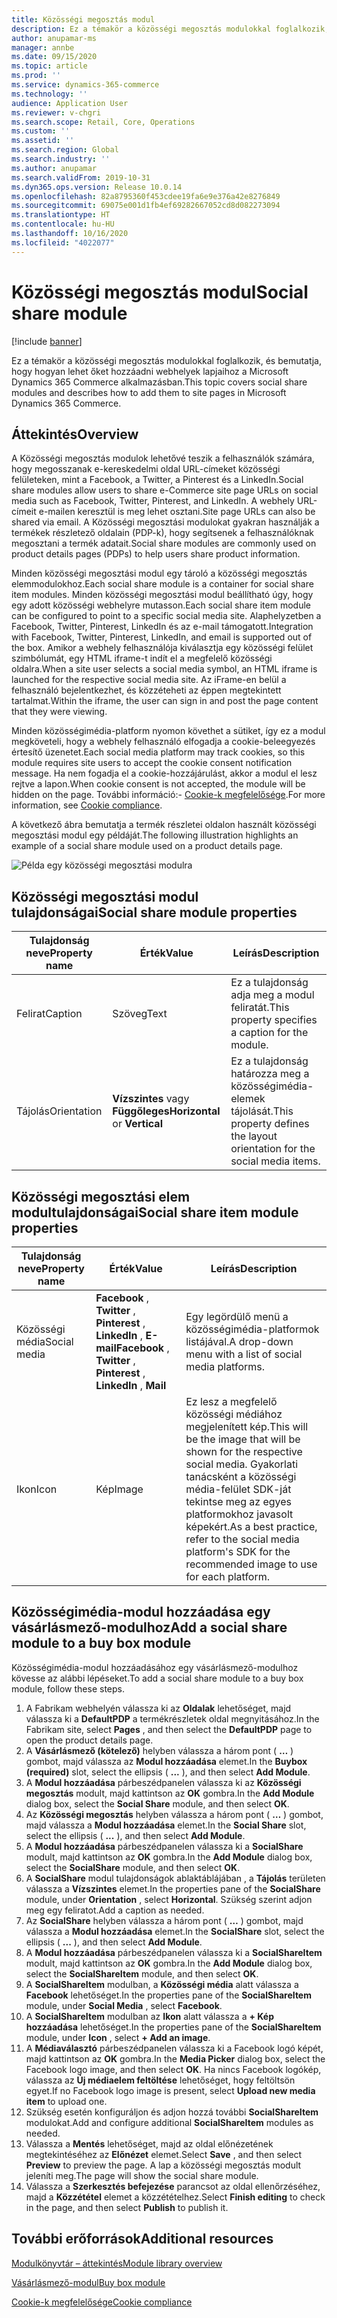 ```yaml
---
title: Közösségi megosztás modul
description: Ez a témakör a közösségi megosztás modulokkal foglalkozik, és bemutatja, hogy hogyan lehet őket hozzáadni webhelyek lapjaihoz a Microsoft Dynamics 365 Commerce alkalmazásban.
author: anupamar-ms
manager: annbe
ms.date: 09/15/2020
ms.topic: article
ms.prod: ''
ms.service: dynamics-365-commerce
ms.technology: ''
audience: Application User
ms.reviewer: v-chgri
ms.search.scope: Retail, Core, Operations
ms.custom: ''
ms.assetid: ''
ms.search.region: Global
ms.search.industry: ''
ms.author: anupamar
ms.search.validFrom: 2019-10-31
ms.dyn365.ops.version: Release 10.0.14
ms.openlocfilehash: 82a8795360f453cdee19fa6e9e376a42e8276849
ms.sourcegitcommit: 69075e001d1fb4ef69282667052cd8d082273094
ms.translationtype: HT
ms.contentlocale: hu-HU
ms.lasthandoff: 10/16/2020
ms.locfileid: "4022077"
---
```

# <a name="social-share-module"></a><span data-ttu-id="15986-103">Közösségi megosztás modul</span><span class="sxs-lookup"><span data-stu-id="15986-103">Social share module</span></span>

[!include [banner](includes/banner.md)]

<span data-ttu-id="15986-104">Ez a témakör a közösségi megosztás modulokkal foglalkozik, és bemutatja, hogy hogyan lehet őket hozzáadni webhelyek lapjaihoz a Microsoft Dynamics 365 Commerce alkalmazásban.</span><span class="sxs-lookup"><span data-stu-id="15986-104">This topic covers social share modules and describes how to add them to site pages in Microsoft Dynamics 365 Commerce.</span></span>

## <a name="overview"></a><span data-ttu-id="15986-105">Áttekintés</span><span class="sxs-lookup"><span data-stu-id="15986-105">Overview</span></span>

<span data-ttu-id="15986-106">A Közösségi megosztás modulok lehetővé teszik a felhasználók számára, hogy megosszanak e-kereskedelmi oldal URL-címeket közösségi felületeken, mint a Facebook, a Twitter, a Pinterest és a LinkedIn.</span><span class="sxs-lookup"><span data-stu-id="15986-106">Social share modules allow users to share e-Commerce site page URLs on social media such as Facebook, Twitter, Pinterest, and LinkedIn.</span></span> <span data-ttu-id="15986-107">A webhely URL-címeit e-mailen keresztül is meg lehet osztani.</span><span class="sxs-lookup"><span data-stu-id="15986-107">Site page URLs can also be shared via email.</span></span> <span data-ttu-id="15986-108">A Közösségi megosztási modulokat gyakran használják a termékek részletező oldalain (PDP-k), hogy segítsenek a felhasználóknak megosztani a termék adatait.</span><span class="sxs-lookup"><span data-stu-id="15986-108">Social share modules are commonly used on product details pages (PDPs) to help users share product information.</span></span>

<span data-ttu-id="15986-109">Minden közösségi megosztási modul egy tároló a közösségi megosztás elemmodulokhoz.</span><span class="sxs-lookup"><span data-stu-id="15986-109">Each social share module is a container for social share item modules.</span></span> <span data-ttu-id="15986-110">Minden közösségi megosztási modul beállítható úgy, hogy egy adott közösségi webhelyre mutasson.</span><span class="sxs-lookup"><span data-stu-id="15986-110">Each social share item module can be configured to point to a specific social media site.</span></span> <span data-ttu-id="15986-111">Alaphelyzetben a Facebook, Twitter, Pinterest, LinkedIn és az e-mail támogatott.</span><span class="sxs-lookup"><span data-stu-id="15986-111">Integration with Facebook, Twitter, Pinterest, LinkedIn, and email is supported out of the box.</span></span> <span data-ttu-id="15986-112">Amikor a webhely felhasználója kiválasztja egy közösségi felület szimbólumát, egy HTML iframe-t indít el a megfelelő közösségi oldalra.</span><span class="sxs-lookup"><span data-stu-id="15986-112">When a site user selects a social media symbol, an HTML iframe is launched for the respective social media site.</span></span> <span data-ttu-id="15986-113">Az iFrame-en belül a felhasználó bejelentkezhet, és közzéteheti az éppen megtekintett tartalmat.</span><span class="sxs-lookup"><span data-stu-id="15986-113">Within the iframe, the user can sign in and post the page content that they were viewing.</span></span>

<span data-ttu-id="15986-114">Minden közösségimédia-platform nyomon követhet a sütiket, így ez a modul megköveteli, hogy a webhely felhasználó elfogadja a cookie-beleegyezés értesítő üzenetet.</span><span class="sxs-lookup"><span data-stu-id="15986-114">Each social media platform may track cookies, so this module requires site users to accept the cookie consent notification message.</span></span> <span data-ttu-id="15986-115">Ha nem fogadja el a cookie-hozzájárulást, akkor a modul el lesz rejtve a lapon.</span><span class="sxs-lookup"><span data-stu-id="15986-115">When cookie consent is not accepted, the module will be hidden on the page.</span></span> <span data-ttu-id="15986-116">További információ:- [Cookie-k megfelelősége](cookie-compliance.md).</span><span class="sxs-lookup"><span data-stu-id="15986-116">For more information, see [Cookie compliance](cookie-compliance.md).</span></span>

<span data-ttu-id="15986-117">A következő ábra bemutatja a termék részletei oldalon használt közösségi megosztási modul egy példáját.</span><span class="sxs-lookup"><span data-stu-id="15986-117">The following illustration highlights an example of a social share module used on a product details page.</span></span>

![Példa egy közösségi megosztási modulra](./media/ecommerce-socialshare.png)

## <a name="social-share-module-properties"></a><span data-ttu-id="15986-119">Közösségi megosztási modul tulajdonságai</span><span class="sxs-lookup"><span data-stu-id="15986-119">Social share module properties</span></span>

| <span data-ttu-id="15986-120">Tulajdonság neve</span><span class="sxs-lookup"><span data-stu-id="15986-120">Property name</span></span>             | <span data-ttu-id="15986-121">Érték</span><span class="sxs-lookup"><span data-stu-id="15986-121">Value</span></span>                 | <span data-ttu-id="15986-122">Leírás</span><span class="sxs-lookup"><span data-stu-id="15986-122">Description</span></span> |
|---------------------------|-----------------------|-------------|
| <span data-ttu-id="15986-123">Felirat</span><span class="sxs-lookup"><span data-stu-id="15986-123">Caption</span></span>                  | <span data-ttu-id="15986-124">Szöveg</span><span class="sxs-lookup"><span data-stu-id="15986-124">Text</span></span> | <span data-ttu-id="15986-125">Ez a tulajdonság adja meg a modul feliratát.</span><span class="sxs-lookup"><span data-stu-id="15986-125">This property specifies a caption for the module.</span></span> |
| <span data-ttu-id="15986-126">Tájolás</span><span class="sxs-lookup"><span data-stu-id="15986-126">Orientation</span></span> | <span data-ttu-id="15986-127">**Vízszintes** vagy **Függőleges**</span><span class="sxs-lookup"><span data-stu-id="15986-127">**Horizontal** or **Vertical**</span></span>  | <span data-ttu-id="15986-128">Ez a tulajdonság határozza meg a közösségimédia-elemek tájolását.</span><span class="sxs-lookup"><span data-stu-id="15986-128">This property defines the layout orientation for the social media items.</span></span> |

## <a name="social-share-item-module-properties"></a><span data-ttu-id="15986-129">Közösségi megosztási elem modultulajdonságai</span><span class="sxs-lookup"><span data-stu-id="15986-129">Social share item module properties</span></span>
| <span data-ttu-id="15986-130">Tulajdonság neve</span><span class="sxs-lookup"><span data-stu-id="15986-130">Property name</span></span>             | <span data-ttu-id="15986-131">Érték</span><span class="sxs-lookup"><span data-stu-id="15986-131">Value</span></span>                 | <span data-ttu-id="15986-132">Leírás</span><span class="sxs-lookup"><span data-stu-id="15986-132">Description</span></span> |
|---------------------------|-----------------------|-------------|
| <span data-ttu-id="15986-133">Közösségi média</span><span class="sxs-lookup"><span data-stu-id="15986-133">Social media</span></span>              | <span data-ttu-id="15986-134">**Facebook** , **Twitter** , **Pinterest** , **LinkedIn** , **E-mail**</span><span class="sxs-lookup"><span data-stu-id="15986-134">**Facebook** , **Twitter** , **Pinterest** , **LinkedIn** , **Mail**</span></span> | <span data-ttu-id="15986-135">Egy legördülő menü a közösségimédia-platformok listájával.</span><span class="sxs-lookup"><span data-stu-id="15986-135">A drop-down menu with a list of social media platforms.</span></span> |
| <span data-ttu-id="15986-136">Ikon</span><span class="sxs-lookup"><span data-stu-id="15986-136">Icon</span></span> |<span data-ttu-id="15986-137">Kép</span><span class="sxs-lookup"><span data-stu-id="15986-137">Image</span></span>    | <span data-ttu-id="15986-138">Ez lesz a megfelelő közösségi médiához megjelenített kép.</span><span class="sxs-lookup"><span data-stu-id="15986-138">This will be the image that will be shown for the respective social media.</span></span> <span data-ttu-id="15986-139">Gyakorlati tanácsként a közösségi média-felület SDK-ját tekintse meg az egyes platformokhoz javasolt képekért.</span><span class="sxs-lookup"><span data-stu-id="15986-139">As a best practice, refer to the social media platform's SDK for the recommended image to use for each platform.</span></span> |

## <a name="add-a-social-share-module-to-a-buy-box-module"></a><span data-ttu-id="15986-140">Közösségimédia-modul hozzáadása egy vásárlásmező-modulhoz</span><span class="sxs-lookup"><span data-stu-id="15986-140">Add a social share module to a buy box module</span></span>

<span data-ttu-id="15986-141">Közösségimédia-modul hozzáadásához egy vásárlásmező-modulhoz kövesse az alábbi lépéseket.</span><span class="sxs-lookup"><span data-stu-id="15986-141">To add a social share module to a buy box module, follow these steps.</span></span>

1. <span data-ttu-id="15986-142">A Fabrikam webhelyén válassza ki az **Oldalak** lehetőséget, majd válassza ki a **DefaultPDP** a termékrészletek oldal megnyitásához.</span><span class="sxs-lookup"><span data-stu-id="15986-142">In the Fabrikam site, select **Pages** , and then select the **DefaultPDP** page to open the product details page.</span></span> 
1. <span data-ttu-id="15986-143">A **Vásárlásmező (kötelező)** helyben válassza a három pont ( **…** ) gombot, majd válassza az **Modul hozzáadása** elemet.</span><span class="sxs-lookup"><span data-stu-id="15986-143">In the **Buybox (required)** slot, select the ellipsis ( **...** ), and then select **Add Module**.</span></span>
1. <span data-ttu-id="15986-144">A **Modul hozzáadása** párbeszédpanelen válassza ki az **Közösségi megosztás** modult, majd kattintson az **OK** gombra.</span><span class="sxs-lookup"><span data-stu-id="15986-144">In the **Add Module** dialog box, select the **Social Share** module, and then select **OK**.</span></span>
1. <span data-ttu-id="15986-145">Az **Közösségi megosztás** helyben válassza a három pont ( **…** ) gombot, majd válassza a **Modul hozzáadása** elemet.</span><span class="sxs-lookup"><span data-stu-id="15986-145">In the **Social Share** slot, select the ellipsis ( **...** ), and then select **Add Module**.</span></span>
1. <span data-ttu-id="15986-146">A **Modul hozzáadása** párbeszédpanelen válassza ki a **SocialShare** modult, majd kattintson az **OK** gombra.</span><span class="sxs-lookup"><span data-stu-id="15986-146">In the **Add Module** dialog box, select the **SocialShare** module, and then select **OK**.</span></span>
1. <span data-ttu-id="15986-147">A **SocialShare** modul tulajdonságok ablaktáblájában , a **Tájolás** területen válassza a **Vízszintes** elemet.</span><span class="sxs-lookup"><span data-stu-id="15986-147">In the properties pane of the **SocialShare** module, under **Orientation** , select **Horizontal**.</span></span> <span data-ttu-id="15986-148">Szükség szerint adjon meg egy feliratot.</span><span class="sxs-lookup"><span data-stu-id="15986-148">Add a caption as needed.</span></span>
1. <span data-ttu-id="15986-149">Az **SocialShare** helyben válassza a három pont ( **…** ) gombot, majd válassza a **Modul hozzáadása** elemet.</span><span class="sxs-lookup"><span data-stu-id="15986-149">In the **SocialShare** slot, select the ellipsis ( **...** ), and then select **Add Module**.</span></span>
1. <span data-ttu-id="15986-150">A **Modul hozzáadása** párbeszédpanelen válassza ki a **SocialShareItem** modult, majd kattintson az **OK** gombra.</span><span class="sxs-lookup"><span data-stu-id="15986-150">In the **Add Module** dialog box, select the **SocialShareItem** module, and then select **OK**.</span></span>
1. <span data-ttu-id="15986-151">A **SocialShareItem** modulban, a **Közösségi média** alatt válassza a **Facebook** lehetőséget.</span><span class="sxs-lookup"><span data-stu-id="15986-151">In the properties pane of the **SocialShareItem** module, under **Social Media** , select **Facebook**.</span></span>
1. <span data-ttu-id="15986-152">A **SocialShareItem** modulban az **Ikon** alatt válassza a **+ Kép hozzáadása** lehetőséget.</span><span class="sxs-lookup"><span data-stu-id="15986-152">In the properties pane of the **SocialShareItem** module, under **Icon** , select **+ Add an image**.</span></span>
1. <span data-ttu-id="15986-153">A **Médiaválasztó** párbeszédpanelen válassza ki a Facebook logó képét, majd kattintson az **OK** gombra.</span><span class="sxs-lookup"><span data-stu-id="15986-153">In the **Media Picker** dialog box, select the Facebook logo image, and then select **OK**.</span></span> <span data-ttu-id="15986-154">Ha nincs Facebook logókép, válassza az **Új médiaelem feltöltése** lehetőséget, hogy feltöltsön egyet.</span><span class="sxs-lookup"><span data-stu-id="15986-154">If no Facebook logo image is present, select **Upload new media item** to upload one.</span></span>
1. <span data-ttu-id="15986-155">Szükség esetén konfiguráljon és adjon hozzá további **SocialShareItem** modulokat.</span><span class="sxs-lookup"><span data-stu-id="15986-155">Add and configure additional **SocialShareItem** modules as needed.</span></span>
1. <span data-ttu-id="15986-156">Válassza a **Mentés** lehetőséget, majd az oldal előnézetének megtekintéséhez az **Előnézet** elemet.</span><span class="sxs-lookup"><span data-stu-id="15986-156">Select **Save** , and then select **Preview** to preview the page.</span></span> <span data-ttu-id="15986-157">A lap a közösségi megosztás modult jeleníti meg.</span><span class="sxs-lookup"><span data-stu-id="15986-157">The page will show the social share module.</span></span>
1. <span data-ttu-id="15986-158">Válassza a **Szerkesztés befejezése** parancsot az oldal ellenőrzéséhez, majd a **Közzététel** elemet a közzétételhez.</span><span class="sxs-lookup"><span data-stu-id="15986-158">Select **Finish editing** to check in the page, and then select **Publish** to publish it.</span></span>

## <a name="additional-resources"></a><span data-ttu-id="15986-159">További erőforrások</span><span class="sxs-lookup"><span data-stu-id="15986-159">Additional resources</span></span>

[<span data-ttu-id="15986-160">Modulkönyvtár – áttekintés</span><span class="sxs-lookup"><span data-stu-id="15986-160">Module library overview</span></span>](starter-kit-overview.md)

[<span data-ttu-id="15986-161">Vásárlásmező-modul</span><span class="sxs-lookup"><span data-stu-id="15986-161">Buy box module</span></span>](add-buy-box.md)

[<span data-ttu-id="15986-162">Cookie-k megfelelősége</span><span class="sxs-lookup"><span data-stu-id="15986-162">Cookie compliance</span></span>](cookie-compliance.md)
